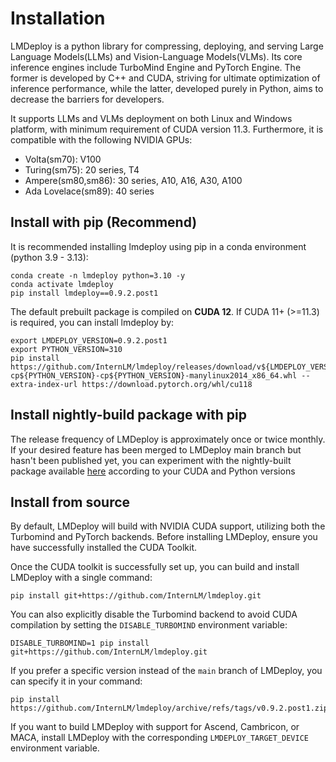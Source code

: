 # Installation

LMDeploy is a python library for compressing, deploying, and serving Large Language Models(LLMs) and Vision-Language Models(VLMs).
Its core inference engines include TurboMind Engine and PyTorch Engine. The former is developed by C++ and CUDA, striving for ultimate optimization of inference performance, while the latter, developed purely in Python, aims to decrease the barriers for developers.

It supports LLMs and VLMs deployment on both Linux and Windows platform, with minimum requirement of CUDA version 11.3. Furthermore, it is compatible with the following NVIDIA GPUs:

- Volta(sm70): V100
- Turing(sm75): 20 series, T4
- Ampere(sm80,sm86): 30 series, A10, A16, A30, A100
- Ada Lovelace(sm89): 40 series

## Install with pip (Recommend)

It is recommended installing lmdeploy using pip in a conda environment (python 3.9 - 3.13):

```shell
conda create -n lmdeploy python=3.10 -y
conda activate lmdeploy
pip install lmdeploy==0.9.2.post1
```

The default prebuilt package is compiled on **CUDA 12**. If CUDA 11+ (>=11.3) is required, you can install lmdeploy by:

```shell
export LMDEPLOY_VERSION=0.9.2.post1
export PYTHON_VERSION=310
pip install https://github.com/InternLM/lmdeploy/releases/download/v${LMDEPLOY_VERSION}/lmdeploy-${LMDEPLOY_VERSION}+cu118-cp${PYTHON_VERSION}-cp${PYTHON_VERSION}-manylinux2014_x86_64.whl --extra-index-url https://download.pytorch.org/whl/cu118
```

## Install nightly-build package with pip

The release frequency of LMDeploy is approximately once or twice monthly. If your desired feature has been merged to LMDeploy main branch but hasn't been published yet, you can experiment with the nightly-built package available [here](https://github.com/zhyncs/lmdeploy-build) according to your CUDA and Python versions

## Install from source

By default, LMDeploy will build with NVIDIA CUDA support, utilizing both the Turbomind and PyTorch backends. Before installing LMDeploy, ensure you have successfully installed the CUDA Toolkit.

Once the CUDA toolkit is successfully set up, you can build and install LMDeploy with a single command:

```shell
pip install git+https://github.com/InternLM/lmdeploy.git
```

You can also explicitly disable the Turbomind backend to avoid CUDA compilation by setting the `DISABLE_TURBOMIND` environment variable:

```shell
DISABLE_TURBOMIND=1 pip install git+https://github.com/InternLM/lmdeploy.git
```

If you prefer a specific version instead of the `main` branch of LMDeploy, you can specify it in your command:

```shell
pip install https://github.com/InternLM/lmdeploy/archive/refs/tags/v0.9.2.post1.zip
```

If you want to build LMDeploy with support for Ascend, Cambricon, or MACA, install LMDeploy with the corresponding `LMDEPLOY_TARGET_DEVICE` environment variable.
